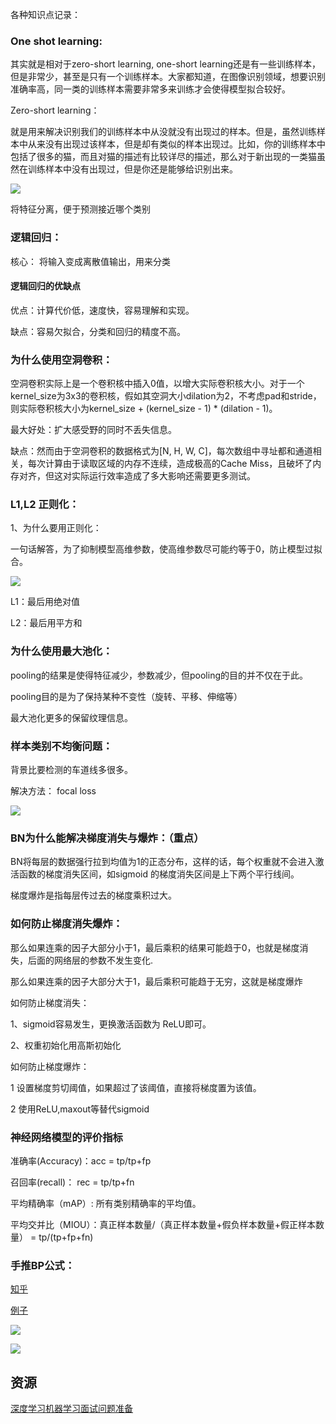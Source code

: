 各种知识点记录：



### One shot learning:

其实就是相对于zero-short learning, one-short learning还是有一些训练样本，但是非常少，甚至是只有一个训练样本。大家都知道，在图像识别领域，想要识别准确率高，同一类的训练样本需要非常多来训练才会使得模型拟合较好。


Zero-short learning：

就是用来解决识别我们的训练样本中从没就没有出现过的样本。但是，虽然训练样本中从来没有出现过该样本，但是却有类似的样本出现过。比如，你的训练样本中包括了很多的猫，而且对猫的描述有比较详尽的描述，那么对于新出现的一类猫虽然在训练样本中没有出现过，但是你还是能够给识别出来。

![](https://pic2.zhimg.com/v2-c94bc52d768787b5e6b773ffdb92e339_b.gif)

将特征分离，便于预测接近哪个类别

### 逻辑回归：

核心： 将输入变成离散值输出，用来分类

#### 逻辑回归的优缺点

优点：计算代价低，速度快，容易理解和实现。

缺点：容易欠拟合，分类和回归的精度不高。

### 为什么使用空洞卷积：

空洞卷积实际上是一个卷积核中插入0值，以增大实际卷积核大小。对于一个kernel_size为3x3的卷积核，假如其空洞大小dilation为2，不考虑pad和stride，则实际卷积核大小为kernel_size + (kernel_size - 1) * (dilation - 1)。

最大好处：扩大感受野的同时不丢失信息。

缺点：然而由于空洞卷积的数据格式为[N, H, W, C]，每次数组中寻址都和通道相关，每次计算由于读取区域的内存不连续，造成极高的Cache Miss，且破坏了内存对齐，但这对实际运行效率造成了多大影响还需要更多测试。


### L1,L2 正则化：

1、为什么要用正则化：

一句话解答，为了抑制模型高维参数，使高维参数尽可能约等于0，防止模型过拟合。

![](https://images2018.cnblogs.com/blog/1238724/201807/1238724-20180724172501078-518207268.jpg)

L1：最后用绝对值

L2：最后用平方和


### 为什么使用最大池化：

pooling的结果是使得特征减少，参数减少，但pooling的目的并不仅在于此。

pooling目的是为了保持某种不变性（旋转、平移、伸缩等）

最大池化更多的保留纹理信息。

### 样本类别不均衡问题：

背景比要检测的车道线多很多。

解决方法： focal loss

![](https://images2018.cnblogs.com/blog/1055519/201808/1055519-20180818162755861-24998254.png)


### BN为什么能解决梯度消失与爆炸：（重点）

BN将每层的数据强行拉到均值为1的正态分布，这样的话，每个权重就不会进入激活函数的梯度消失区间，如sigmoid 的梯度消失区间是上下两个平行线间。

梯度爆炸是指每层传过去的梯度乘积过大。

### 如何防止梯度消失爆炸：

那么如果连乘的因子大部分小于1，最后乘积的结果可能趋于0，也就是梯度消失，后面的网络层的参数不发生变化.

那么如果连乘的因子大部分大于1，最后乘积可能趋于无穷，这就是梯度爆炸

如何防止梯度消失：

1、sigmoid容易发生，更换激活函数为 ReLU即可。

2、权重初始化用高斯初始化

如何防止梯度爆炸：

1 设置梯度剪切阈值，如果超过了该阈值，直接将梯度置为该值。

2 使用ReLU,maxout等替代sigmoid


###  神经网络模型的评价指标

准确率(Accuracy)：acc = tp/tp+fp

召回率(recall)：  rec = tp/tp+fn

平均精确率（mAP）: 所有类别精确率的平均值。

平均交并比（MIOU）：真正样本数量/（真正样本数量+假负样本数量+假正样本数量） = tp/(tp+fp+fn)

### 手推BP公式：

[知乎](https://zhuanlan.zhihu.com/p/33394477)

[例子](https://blog.csdn.net/dare_kz/article/details/77603522)

![](https://github.com/greenfishflying/wzx-Paper-notes/blob/master/image/bp1.jpeg)

![](https://github.com/greenfishflying/wzx-Paper-notes/blob/master/image/bp2.jpeg)


## 资源

[深度学习机器学习面试问题准备](https://www.cnblogs.com/houjun/p/8535471.html)
